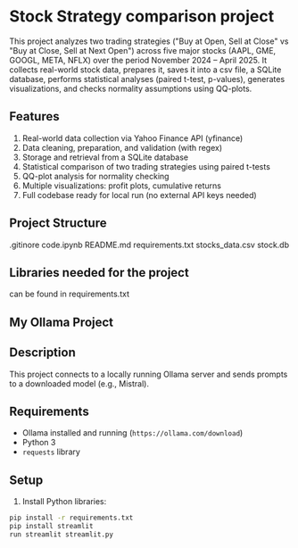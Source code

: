 # Stock Strategy comparison project 

This project analyzes two trading strategies ("Buy at Open, Sell at Close" vs "Buy at Close, Sell at Next Open") across five major stocks (AAPL, GME, GOOGL, META, NFLX) over the period November 2024 – April 2025.
It collects real-world stock data, prepares it, saves it into a csv file, a SQLite database, performs statistical analyses (paired t-test, p-values), generates visualizations, and checks normality assumptions using QQ-plots.

## Features
1. Real-world data collection via Yahoo Finance API (yfinance)
2. Data cleaning, preparation, and validation (with regex)
3. Storage and retrieval from a SQLite database
4. Statistical comparison of two trading strategies using paired t-tests
5. QQ-plot analysis for normality checking
6. Multiple visualizations: profit plots, cumulative returns
7. Full codebase ready for local run (no external API keys needed)

## Project Structure
.gitinore
code.ipynb 
README.md
requirements.txt
stocks_data.csv
stock.db

## Libraries needed for the project 
can be found in requirements.txt

## My Ollama Project

## Description
This project connects to a locally running Ollama server and sends prompts to a downloaded model (e.g., Mistral).

## Requirements
- Ollama installed and running (`https://ollama.com/download`)
- Python 3
- `requests` library

## Setup
1. Install Python libraries:
```bash
pip install -r requirements.txt
pip install streamlit
run streamlit streamlit.py

